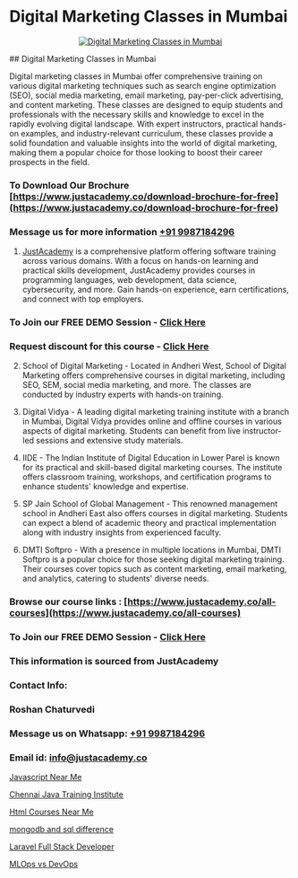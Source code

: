 # Digital Marketing Classes in Mumbai

<p align="center">
  <a href="https://justacademy.co/course-detail/digital-marketing">
    <img src="https://justacademy.co/storage2/course_image/1676636720_course_image.webp" alt="Digital Marketing Classes in Mumbai">
  </a>
</p>
## Digital Marketing Classes in Mumbai

Digital marketing classes in Mumbai offer comprehensive training on various digital marketing techniques such as search engine optimization (SEO), social media marketing, email marketing, pay-per-click advertising, and content marketing. These classes are designed to equip students and professionals with the necessary skills and knowledge to excel in the rapidly evolving digital landscape. With expert instructors, practical hands-on examples, and industry-relevant curriculum, these classes provide a solid foundation and valuable insights into the world of digital marketing, making them a popular choice for those looking to boost their career prospects in the field.
### To Download Our Brochure [https://www.justacademy.co/download-brochure-for-free](https://www.justacademy.co/download-brochure-for-free)
### Message us for more information [+91 9987184296](https://api.whatsapp.com/send?phone=919987184296)

1) [JustAcademy](https://justacademy.co) is a comprehensive platform offering software training across various domains. With a focus on hands-on learning and practical skills development, JustAcademy provides courses in programming languages, web development, data science, cybersecurity, and more. Gain hands-on experience, earn certifications, and connect with top employers.

### To Join our FREE DEMO Session - [Click Here](https://www.justacademy.co/register-for-course-demo/)
### Request discount for this course - [Click Here](https://justacademy.co/contact-us/)

2) School of Digital Marketing - Located in Andheri West, School of Digital Marketing offers comprehensive courses in digital marketing, including SEO, SEM, social media marketing, and more. The classes are conducted by industry experts with hands-on training.

3) Digital Vidya - A leading digital marketing training institute with a branch in Mumbai, Digital Vidya provides online and offline courses in various aspects of digital marketing. Students can benefit from live instructor-led sessions and extensive study materials.

4) IIDE - The Indian Institute of Digital Education in Lower Parel is known for its practical and skill-based digital marketing courses. The institute offers classroom training, workshops, and certification programs to enhance students' knowledge and expertise.

5) SP Jain School of Global Management - This renowned management school in Andheri East also offers courses in digital marketing. Students can expect a blend of academic theory and practical implementation along with industry insights from experienced faculty.

6) DMTI Softpro - With a presence in multiple locations in Mumbai, DMTI Softpro is a popular choice for those seeking digital marketing training. Their courses cover topics such as content marketing, email marketing, and analytics, catering to students' diverse needs.

### Browse our course links : [https://www.justacademy.co/all-courses](https://www.justacademy.co/all-courses) 
### To Join our FREE DEMO Session - [Click Here](https://www.justacademy.co/register-for-course-demo)


### This information is sourced from JustAcademy
### Contact Info:
### Roshan Chaturvedi
### Message us on Whatsapp: [+91 9987184296](https://api.whatsapp.com/send?phone=919987184296)
### Email id: [info@justacademy.co](mailto:info@justacademy.co)
                
[Javascript Near Me](https://www.linkedin.com/pulse/javascript-near-me-justacademy-berlin-cnove?trackingId=hXr3ZP8XP3pfBnGU8Im77w%3D%3D&lipi=urn%3Ali%3Apage%3Ad_flagship3_company_admin%3Bc6fFeBAPTsmTPnAO4CV7Tw%3D%3D)

[Chennai Java Training Institute](https://www.linkedin.com/pulse/chennai-java-training-institute-justacademy-austin-rkywf?trackingId=0RHvz2wr8ucg7cTMgSqOBg%3D%3D&lipi=urn%3Ali%3Apage%3Ad_flagship3_company_admin%3BrhDqhIEPSEqTPBwm7X%2FbEg%3D%3D)

[Html Courses Near Me](https://medium.com/@negishivu99/html-courses-near-me-491a98fd94c4)

[mongodb and sql difference](https://medium.com/@AkashSingh2052/mongodb-and-sql-difference-fcdf6b0f1a80)

[Laravel Full Stack Developer](https://justacademyin.github.io/justacademy/laravel-full-stack-developer)

[MLOps vs DevOps](https://justacademyin.github.io/justacademy/mlops-vs-devops)

